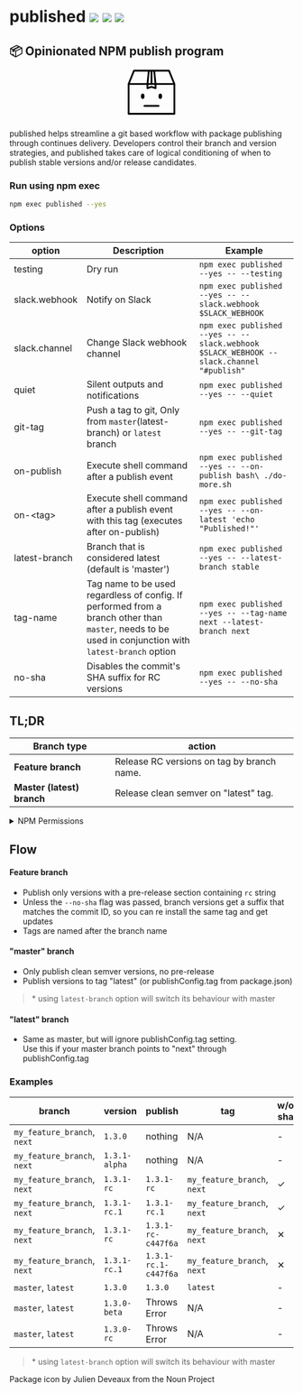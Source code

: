 # published [![](https://img.shields.io/badge/source--000000.svg?logo=github&style=social)](https://github.com/fiverr/published) [![](https://img.shields.io/npm/v/published.svg)](https://www.npmjs.com/package/published) [![](https://circleci.com/gh/fiverr/published.svg?style=svg&circle-token=c887f45cd0a168ce3a1a304923f92bff11cccd81)](https://circleci.com/gh/fiverr/workflows/published/tree/master)

## 📦 Opinionated NPM publish program <svg xmlns="http://www.w3.org/2000/svg" viewBox="20 20 60 60" width="100" height="100" style="display:block; margin:0 auto"><ellipse cx="40.625" cy="55.678" rx="1.875" ry="2.812"/><ellipse cx="59.375" cy="55.678" rx="1.875" ry="2.812"/><path d="M57.5 65.053h-15a.937.937 0 1 0 0 1.876h15a.937.937 0 1 0 0-1.876z"/><path d="M75.312 42.687v-.011c0-.048-.021-.092-.027-.137-.011-.072-.011-.145-.04-.214L69.51 28.143c-.002-.002-.004-.003-.004-.005a.923.923 0 0 0-.687-.544c-.057-.013-.111-.035-.17-.035l-.009-.002H31.359l-.011.002c-.044 0-.084.019-.126.025a.935.935 0 0 0-.729.553c0 .002-.002.003-.004.005l-5.735 14.182c-.027.069-.029.139-.038.209-.009.049-.029.091-.029.143v31.7c0 .518.419.938.938.938h48.75a.937.937 0 0 0 .938-.938V42.694l-.001-.007zm-25.015 2.122c-.037-.013-.075-.005-.112-.013a.777.777 0 0 0-.363-.001c-.038.007-.078.001-.119.015l-3.066 1.023v-2.219h6.727v2.219l-3.067-1.024zM31.993 29.432h14.104l-1.23 12.307h-17.85l4.976-12.307zm17.069 12.306H46.75l1.23-12.307h1.082v12.307zm1.876-12.306h1.082l1.23 12.307h-2.312V29.432zm4.195 12.306l-1.23-12.307h14.104l4.977 12.307H55.133zm18.305 31.7H26.562V43.613h18.199v3.52c0 .051.02.095.029.143.007.051.002.103.018.154.004.009.014.013.017.022.061.165.167.3.303.406.027.022.053.037.084.057a.923.923 0 0 0 .487.156.926.926 0 0 0 .296-.048L50 46.688l4.005 1.335a.926.926 0 0 0 .296.048.908.908 0 0 0 .487-.156c.031-.02.057-.035.084-.057a.915.915 0 0 0 .303-.406c.003-.009.013-.013.017-.022.016-.051.011-.103.018-.154.01-.048.029-.092.029-.143v-3.52h18.199v29.825z"/></svg>

published helps streamline a git based workflow with package publishing through continues delivery. Developers control their branch and version strategies, and published takes care of logical conditioning of when to publish stable versions and/or release candidates.

### Run using npm exec
```sh
npm exec published --yes
```

### Options

| option | Description | Example
| - | - | -
| testing | Dry run | `npm exec published --yes -- --testing`
| slack.webhook | Notify on Slack | `npm exec published --yes -- --slack.webhook $SLACK_WEBHOOK`
| slack.channel | Change Slack webhook channel | `npm exec published --yes -- --slack.webhook $SLACK_WEBHOOK --slack.channel "#publish"`
| quiet | Silent outputs and notifications | `npm exec published --yes -- --quiet`
| git-tag | Push a tag to git, Only from `master`(latest-branch) or `latest` branch | `npm exec published --yes -- --git-tag`
| on-publish | Execute shell command after a publish event | `npm exec published --yes -- --on-publish bash\ ./do-more.sh`
| on-&lt;tag&gt; | Execute shell command after a publish event with this tag (executes after on-publish) | `npm exec published --yes -- --on-latest 'echo "Published!"'`
| latest-branch | Branch that is considered latest (default is 'master') | `npm exec published --yes -- --latest-branch stable`
| tag-name | Tag name to be used regardless of config. If performed from a branch other than `master`, needs to be used in conjunction with `latest-branch` option | `npm exec published --yes -- --tag-name next --latest-branch next`
| no-sha | Disables the commit's SHA suffix for RC versions | `npm exec published --yes -- --no-sha`

## TL;DR
| Branch type | action |
| --- | --- |
| **Feature branch** | Release RC versions on tag by branch name. |
| **Master (latest) branch** | Release clean semver on "latest" tag. |

<details>
<summary>NPM Permissions</summary>
In order to publish an NPM package as a privileged user, create an NPM configuration file. One way to do it is to hide the token in an environment variable and add this preceding step:

```sh
echo "//registry.npmjs.org/:_authToken=$NPM_TOKEN" >> ~/.npmrc
```
</details>

## Flow

#### Feature branch

- Publish only versions with a pre-release section containing `rc` string
- Unless the `--no-sha` flag was passed, branch versions get a suffix that matches the commit ID, so you can re install the same tag and get updates
- Tags are named after the branch name

#### "master" branch

- Only publish clean semver versions, no pre-release
- Publish versions to tag "latest" (or publishConfig.tag from package.json)

> \* using `latest-branch` option will switch its behaviour with master

#### "latest" branch
- Same as master, but will ignore publishConfig.tag setting.<br>Use this if your master branch points to "next" through publishConfig.tag

### Examples

| branch | version | publish | tag | w/o sha
| - | - | - | - | -
| `my_feature_branch`, `next` | `1.3.0` | nothing | N/A | -
| `my_feature_branch`, `next` | `1.3.1-alpha` | nothing | N/A | -
| `my_feature_branch`, `next` | `1.3.1-rc` | `1.3.1-rc` | `my_feature_branch`, `next` | ✓
| `my_feature_branch`, `next` | `1.3.1-rc.1` | `1.3.1-rc.1` | `my_feature_branch`, `next` | ✓
| `my_feature_branch`, `next` | `1.3.1-rc` | `1.3.1-rc-c447f6a` | `my_feature_branch`, `next` | ✕
| `my_feature_branch`, `next` | `1.3.1-rc.1` | `1.3.1-rc.1-c447f6a` | `my_feature_branch`, `next` | ✕
| `master`, `latest` | `1.3.0` | `1.3.0` | `latest` | -
| `master`, `latest` | `1.3.0-beta` | Throws Error | N/A | -
| `master`, `latest` | `1.3.0-rc` | Throws Error | N/A | -

> \* using `latest-branch` option will switch its behaviour with master

Package icon by Julien Deveaux from the Noun Project
